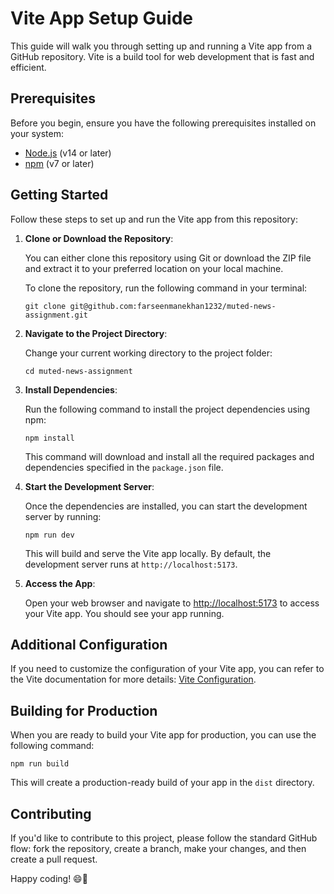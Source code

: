 # Vite App Setup Guide

This guide will walk you through setting up and running a Vite app from a GitHub repository. Vite is a build tool for web development that is fast and efficient.

## Prerequisites

Before you begin, ensure you have the following prerequisites installed on your system:

- [Node.js](https://nodejs.org/) (v14 or later)
- [npm](https://www.npmjs.com/) (v7 or later)

## Getting Started

Follow these steps to set up and run the Vite app from this repository:

1. **Clone or Download the Repository**:

   You can either clone this repository using Git or download the ZIP file and extract it to your preferred location on your local machine.

   To clone the repository, run the following command in your terminal:

   ```shell
   git clone git@github.com:farseenmanekhan1232/muted-news-assignment.git
   ```

2. **Navigate to the Project Directory**:

   Change your current working directory to the project folder:

   ```shell
   cd muted-news-assignment
   ```

3. **Install Dependencies**:

   Run the following command to install the project dependencies using npm:

   ```shell
   npm install
   ```

   This command will download and install all the required packages and dependencies specified in the `package.json` file.

4. **Start the Development Server**:

   Once the dependencies are installed, you can start the development server by running:

   ```shell
   npm run dev
   ```

   This will build and serve the Vite app locally. By default, the development server runs at `http://localhost:5173`.

5. **Access the App**:

   Open your web browser and navigate to [http://localhost:5173](http://localhost:5173) to access your Vite app. You should see your app running.

## Additional Configuration

If you need to customize the configuration of your Vite app, you can refer to the Vite documentation for more details: [Vite Configuration](https://vitejs.dev/config/).

## Building for Production

When you are ready to build your Vite app for production, you can use the following command:

```shell
npm run build
```

This will create a production-ready build of your app in the `dist` directory.

## Contributing

If you'd like to contribute to this project, please follow the standard GitHub flow: fork the repository, create a branch, make your changes, and then create a pull request.

Happy coding! 😄🚀
